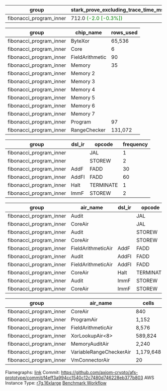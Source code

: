 | group | stark_prove_excluding_trace_time_ms | total_cells | total_cells_used | trace_gen_time_ms |
| --- | --- | --- | --- | --- |
| fibonacci_program_inner | 712.0 <span style="color: green">(-2.0 [-0.3%])</span> | 1,782,300 | 200,526 | 1.0 |

| group | chip_name | rows_used |
| --- | --- | --- |
| fibonacci_program_inner | ByteXor | 65,536 |
| fibonacci_program_inner | Core | 6 |
| fibonacci_program_inner | FieldArithmetic | 90 |
| fibonacci_program_inner | Memory | 35 |
| fibonacci_program_inner | Memory 2 |
| fibonacci_program_inner | Memory 3 |
| fibonacci_program_inner | Memory 4 |
| fibonacci_program_inner | Memory 5 |
| fibonacci_program_inner | Memory 6 |
| fibonacci_program_inner | Memory 7 |
| fibonacci_program_inner | Program | 97 |
| fibonacci_program_inner | RangeChecker | 131,072 |

| group | dsl_ir | opcode | frequency |
| --- | --- | --- | --- |
| fibonacci_program_inner |  | JAL | 1 |
| fibonacci_program_inner |  | STOREW | 2 |
| fibonacci_program_inner | AddF | FADD | 30 |
| fibonacci_program_inner | AddFI | FADD | 60 |
| fibonacci_program_inner | Halt | TERMINATE | 1 |
| fibonacci_program_inner | ImmF | STOREW | 2 |

| group | air_name | dsl_ir | opcode | cells_used |
| --- | --- | --- | --- | --- |
| fibonacci_program_inner | Audit |  | JAL | 19 |
| fibonacci_program_inner | CoreAir |  | JAL | 61 |
| fibonacci_program_inner | Audit |  | STOREW | 38 |
| fibonacci_program_inner | CoreAir |  | STOREW | 122 |
| fibonacci_program_inner | FieldArithmeticAir | AddF | FADD | 930 |
| fibonacci_program_inner | Audit | AddFI | FADD | 570 |
| fibonacci_program_inner | FieldArithmeticAir | AddFI | FADD | 1,860 |
| fibonacci_program_inner | CoreAir | Halt | TERMINATE | 61 |
| fibonacci_program_inner | Audit | ImmF | STOREW | 38 |
| fibonacci_program_inner | CoreAir | ImmF | STOREW | 122 |

| group | air_name | cells | constraints | interactions | main_cols | perm_cols | prep_cols | quotient_deg | rows |
| --- | --- | --- | --- | --- | --- | --- | --- | --- | --- |
| fibonacci_program_inner | CoreAir | 840 | 114 | 19 | 61 | 44 | 2 | 8 |
| fibonacci_program_inner | ProgramAir<BabyBear> | 1,152 | 4 | 1 | 1 | 8 | 9 | 1 | 128 |
| fibonacci_program_inner | FieldArithmeticAir | 8,576 | 28 | 15 | 31 | 36 | 2 | 128 |
| fibonacci_program_inner | XorLookupAir<8> | 589,824 | 4 | 1 | 1 | 8 | 3 | 1 | 65,536 |
| fibonacci_program_inner | MemoryAuditAir | 2,240 | 21 | 6 | 19 | 16 | 2 | 64 |
| fibonacci_program_inner | VariableRangeCheckerAir | 1,179,648 | 4 | 1 | 1 | 8 | 2 | 1 | 131,072 |
| fibonacci_program_inner | VmConnectorAir | 20 | 4 | 2 | 2 | 8 | 1 | 2 | 2 |



Flamegraphs: [link](https://github.com/axiom-crypto/afs-prototype/actions/runs/11132556260/artifacts/2002864062)
Commit: https://github.com/axiom-crypto/afs-prototype/commit/f4eff3a994cc1540c12c7480d746228eb377b803
AWS Instance Type: [r7g.16xlarge](https://instances.vantage.sh/aws/ec2/r7g.16xlarge)
[Benchmark Workflow](https://github.com/axiom-crypto/afs-prototype/actions/runs/11132556260)
